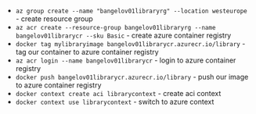 -   `az group create --name "bangelov01libraryrg" --location westeurope` - create resource group
-   `az acr create --resource-group bangelov01libraryrg --name bangelov01librarycr --sku Basic` - create azure container registry
-   `docker tag mylibraryimage bangelov01librarycr.azurecr.io/library` - tag our container to azure container registry
-   `az acr login --name bangelov01librarycr` - login to azure container registry
-   `docker push bangelov01librarycr.azurecr.io/library` - push our image to azure container registry
-   `docker context create aci librarycontext` - create aci context
-   `docker context use librarycontext` - switch to azure context